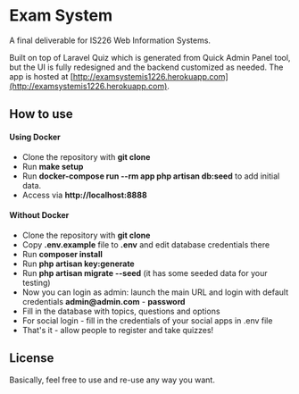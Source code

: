 # Exam System

A final deliverable for IS226 Web Information Systems.

Built on top of Laravel Quiz which is generated from Quick Admin Panel tool, but the UI is fully redesigned and the backend customized as needed.
The app is hosted at [http://examsystemis1226.herokuapp.com](http://examsystemis1226.herokuapp.com).

## How to use

#### Using Docker
- Clone the repository with __git clone__
- Run __make setup__
- Run __docker-compose run --rm app php artisan db:seed__ to add initial data.
- Access via __http://localhost:8888__

#### Without Docker
- Clone the repository with __git clone__
- Copy __.env.example__ file to __.env__ and edit database credentials there
- Run __composer install__
- Run __php artisan key:generate__
- Run __php artisan migrate --seed__ (it has some seeded data for your testing)
- Now you can login as admin: launch the main URL and login with default credentials __admin@admin.com__ - __password__
- Fill in the database with topics, questions and options
- For social login - fill in the credentials of your social apps in .env file
- That's it - allow people to register and take quizzes!

## License
Basically, feel free to use and re-use any way you want.


